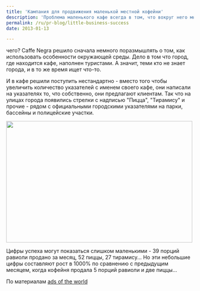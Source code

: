```yaml
---
title: 'Кампания для продвижения маленькой местной кофейни'
description: 'Проблема маленького кафе всегда в том, что вокруг него много таких же маленьких кафе. Надо как-то выделиться, но за счет чего?'
permalink: /ru/pr-blog/little-business-success
date: 2013-01-13

---
```


чего? Caffe Negra   решило сначала немного поразмышлять о том, как использовать особенности окружающей среды. Дело в том что город, где находится кафе, наполнен туристами. А значит, теми кто не знает города, и в то же время ищет что-то.

И в кафе решили поступить нестандартно - вместо того чтобы увеличить количество указателей с именем своего кафе, они написали на указателях то, что собственно, они предлагают клиентам. Так что на улицах города появились стрелки с надписью "Пицца", "Тирамису" и прочие - рядом с официальными городскими указателями на парки, бассейны и полицейские участки.

<img src="{{ site.assets }}/upload/tumblr_mfldpmOSRQ1rp9lbfo1_500.jpg" alt="" class="post__img" width="500" height="326">

Цифры успеха могут показаться слишком маленькими - 39 порций равиоли продано за месяц,  52 пиццы, 27 тирамису... Но эти небольшие цифры составляют рост в 1000% по сравнению с предыдущим месяцем, когда кофейня продала 5 порций равиоли и две пиццы...

По материалам <a href="http://adsoftheworld.com/media/outdoor/caffe_negra_you_are_on_the_right_way?size=original">ads of the world</a>

